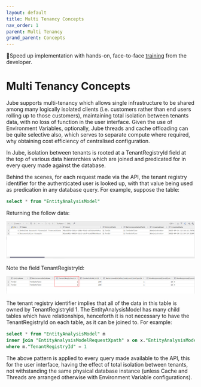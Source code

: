 ```yaml
---
layout: default
title: Multi Tenancy Concepts
nav_order: 1
parent: Multi Tenancy
grand_parent: Concepts
---
```


🚀Speed up implementation with hands-on, face-to-face [training](https://www.jube.io/jube-training) from the developer.

# Multi Tenancy Concepts
Jube supports multi-tenancy which allows single infrastructure to be shared among many logically isolated clients (i.e. customers rather than end users rolling up to those customers), maintaining total isolation between tenants data,  with no loss of function in the user interface.  Given the use of Environment Variables,  optionally, Jube threads and cache offloading can be quite selective also,  which serves to separate compute where required,  why obtaining cost efficiency of centralised configuration.

In Jube,  isolation between tenants is rooted at a TenantRegistryId field at the top of various data hierarchies which are joined and predicated for in every query made against the database.

Behind the scenes, for each request made via the API, the tenant registry identifier for the authenticated user is looked up,  with that value being used as predication in any database query.  For example,  suppose the table:

``` sql
select * from "EntityAnalysisModel"
```

Returning the follow data:

![Image](EntityAnalysisModelData.png)

Note the field TenantRegistryId:

![Image](NoteTenantRegistryId.png)

The tenant registry identifier implies that all of the data in this table is owned by TenantRegistryId 1. The EntityAnalysisModel has many child tables which have relationships,  henceforth it is not necessary to have the TenantRegistryId on each table,  as it can be joined to.  For example:

``` sql
select * from "EntityAnalysisModel" m
inner join "EntityAnalysisModelRequestXpath" x on x."EntityAnalysisModelId" = m."Id"
where m."TenantRegistryId" = 1
```

The above pattern is applied to every query made available to the API, this for the user interface, having the effect of total isolation between tenants,  not withstanding the same physical database instance (unless Cache and Threads are arranged otherwise with Environment Variable configurations).